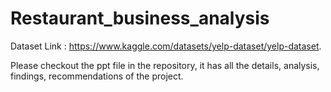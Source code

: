 # Restaurant_business_analysis

Dataset Link : https://www.kaggle.com/datasets/yelp-dataset/yelp-dataset.

Please checkout the ppt file in the repository, it has all the details, analysis, findings, recommendations of the project.
